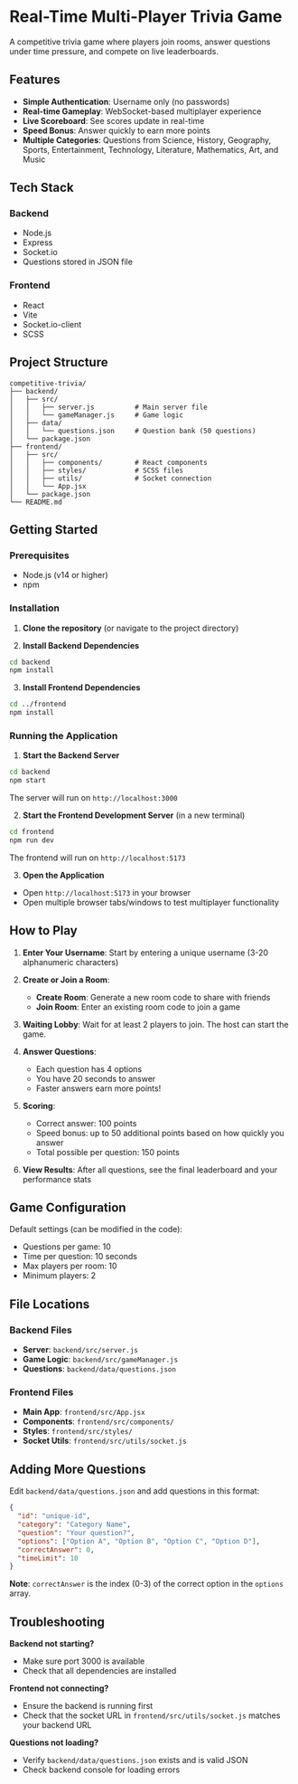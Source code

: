 # Real-Time Multi-Player Trivia Game

A competitive trivia game where players join rooms, answer questions under time pressure, and compete on live leaderboards.

## Features

- **Simple Authentication**: Username only (no passwords)
- **Real-time Gameplay**: WebSocket-based multiplayer experience
- **Live Scoreboard**: See scores update in real-time
- **Speed Bonus**: Answer quickly to earn more points
- **Multiple Categories**: Questions from Science, History, Geography, Sports, Entertainment, Technology, Literature, Mathematics, Art, and Music

## Tech Stack

### Backend
- Node.js
- Express
- Socket.io
- Questions stored in JSON file

### Frontend
- React
- Vite
- Socket.io-client
- SCSS

## Project Structure

```
competitive-trivia/
├── backend/
│   ├── src/
│   │   ├── server.js          # Main server file
│   │   └── gameManager.js     # Game logic
│   ├── data/
│   │   └── questions.json     # Question bank (50 questions)
│   └── package.json
├── frontend/
│   ├── src/
│   │   ├── components/        # React components
│   │   ├── styles/            # SCSS files
│   │   ├── utils/             # Socket connection
│   │   └── App.jsx
│   └── package.json
└── README.md
```

## Getting Started

### Prerequisites
- Node.js (v14 or higher)
- npm

### Installation

1. **Clone the repository** (or navigate to the project directory)

2. **Install Backend Dependencies**
```bash
cd backend
npm install
```

3. **Install Frontend Dependencies**
```bash
cd ../frontend
npm install
```

### Running the Application

1. **Start the Backend Server**
```bash
cd backend
npm start
```
The server will run on `http://localhost:3000`

2. **Start the Frontend Development Server** (in a new terminal)
```bash
cd frontend
npm run dev
```
The frontend will run on `http://localhost:5173`

3. **Open the Application**
- Open `http://localhost:5173` in your browser
- Open multiple browser tabs/windows to test multiplayer functionality

## How to Play

1. **Enter Your Username**: Start by entering a unique username (3-20 alphanumeric characters)

2. **Create or Join a Room**:
   - **Create Room**: Generate a new room code to share with friends
   - **Join Room**: Enter an existing room code to join a game

3. **Waiting Lobby**: Wait for at least 2 players to join. The host can start the game.

4. **Answer Questions**:
   - Each question has 4 options
   - You have 20 seconds to answer
   - Faster answers earn more points!

5. **Scoring**:
   - Correct answer: 100 points
   - Speed bonus: up to 50 additional points based on how quickly you answer
   - Total possible per question: 150 points

6. **View Results**: After all questions, see the final leaderboard and your performance stats

## Game Configuration

Default settings (can be modified in the code):
- Questions per game: 10
- Time per question: 10 seconds
- Max players per room: 10
- Minimum players: 2

## File Locations

### Backend Files
- **Server**: `backend/src/server.js`
- **Game Logic**: `backend/src/gameManager.js`
- **Questions**: `backend/data/questions.json`

### Frontend Files
- **Main App**: `frontend/src/App.jsx`
- **Components**: `frontend/src/components/`
- **Styles**: `frontend/src/styles/`
- **Socket Utils**: `frontend/src/utils/socket.js`

## Adding More Questions

Edit `backend/data/questions.json` and add questions in this format:

```json
{
  "id": "unique-id",
  "category": "Category Name",
  "question": "Your question?",
  "options": ["Option A", "Option B", "Option C", "Option D"],
  "correctAnswer": 0,
  "timeLimit": 10
}
```

**Note**: `correctAnswer` is the index (0-3) of the correct option in the `options` array.

## Troubleshooting

**Backend not starting?**
- Make sure port 3000 is available
- Check that all dependencies are installed

**Frontend not connecting?**
- Ensure the backend is running first
- Check that the socket URL in `frontend/src/utils/socket.js` matches your backend URL

**Questions not loading?**
- Verify `backend/data/questions.json` exists and is valid JSON
- Check backend console for loading errors

